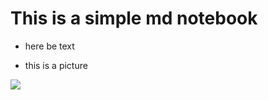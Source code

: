 #  This is a simple md notebook

- here be text

- this is a picture 

![](https://media2.giphy.com/media/3o6nV0vQCWaUVCOecM/200.webp?cid=ecf05e47y5c08hh685pgu9u286mmyvlqq6v0vy6k0lrxmfhk&rid=200.webp)


```python

```
